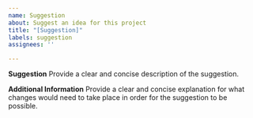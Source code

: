 ```yaml
---
name: Suggestion
about: Suggest an idea for this project
title: "[Suggestion]"
labels: suggestion
assignees: ''

---
```


**Suggestion**
Provide a clear and concise description of the suggestion.

**Additional Information**
Provide a clear and concise explanation for what changes would need to take place in order for the suggestion to be possible.
